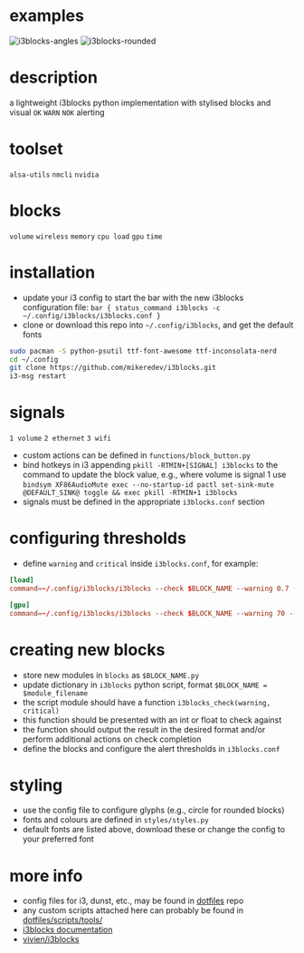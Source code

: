 # examples
![i3blocks-angles](https://github.com/mikeredev/i3blocks/assets/132297919/a8d4ae9d-fe07-4340-a9ea-429ef47a2a42)
![i3blocks-rounded](https://github.com/mikeredev/i3blocks/assets/132297919/c41b533d-40a7-41ee-86a7-511bdcd350ec)


# description
a lightweight i3blocks python implementation with stylised blocks and visual `OK` `WARN` `NOK` alerting


# toolset
`alsa-utils` `nmcli` `nvidia` 


# blocks
`volume` `wireless` `memory` `cpu load` `gpu` `time` 


# installation
- update your i3 config to start the bar with the new i3blocks configuration file: `bar { status_command i3blocks -c ~/.config/i3blocks/i3blocks.conf }`
- clone or download this repo into `~/.config/i3blocks`, and get the default fonts
```bash
sudo pacman -S python-psutil ttf-font-awesome ttf-inconsolata-nerd
cd ~/.config
git clone https://github.com/mikeredev/i3blocks.git
i3-msg restart
```


# signals
`1 volume` `2 ethernet` `3 wifi`
- custom actions can be defined in `functions/block_button.py`
- bind hotkeys in i3 appending  `pkill -RTMIN+[SIGNAL] i3blocks` to the command to update the block value, e.g., where volume is signal 1 use `bindsym XF86AudioMute exec --no-startup-id pactl set-sink-mute @DEFAULT_SINK@ toggle && exec pkill -RTMIN+1 i3blocks`
- signals must be defined in the appropriate `i3blocks.conf` section


# configuring thresholds
- define `warning` and `critical` inside `i3blocks.conf`, for example:

```conf
[load]
command=~/.config/i3blocks/i3blocks --check $BLOCK_NAME --warning 0.7 --critical 1.0

[gpu]
command=~/.config/i3blocks/i3blocks --check $BLOCK_NAME --warning 70 --critical 80
```


# creating new blocks
- store new modules in `blocks` as `$BLOCK_NAME.py`
- update dictionary in `i3blocks` python script, format `$BLOCK_NAME = $module_filename`
- the script module should have a function `i3blocks_check(warning, critical)`
- this function should be presented with an int or float to check against
- the function should output the result in the desired format and/or perform additional actions on check completion
- define the blocks and configure the alert thresholds in `i3blocks.conf`


# styling
- use the config file to configure glyphs (e.g., circle for rounded blocks)
- fonts and colours are defined in `styles/styles.py`
- default fonts are listed above, download these or change the config to your preferred font


# more info
- config files for i3, dunst, etc., may be found in [dotfiles](https://github.com/mikeredev/dotfiles) repo
- any custom scripts attached here can probably be found in [dotfiles/scripts/tools/](https://github.com/mikeredev/dotfiles/tree/main/scripts/tools)
- [i3blocks documentation](https://vivien.github.io/i3blocks)
- [vivien/i3blocks](https://github.com/vivien/i3blocks)


